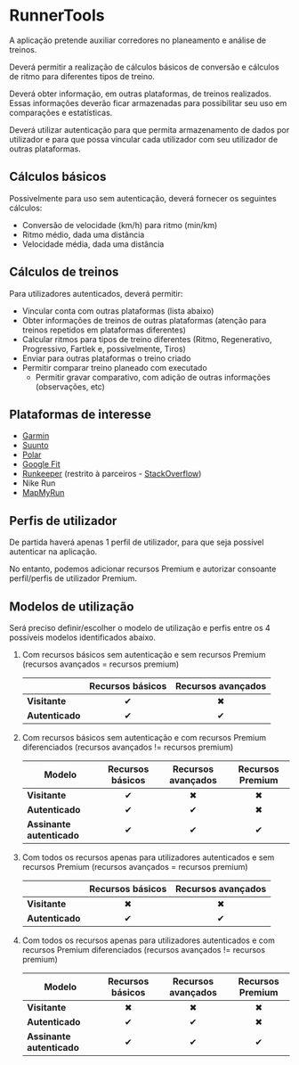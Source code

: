 # RunnerTools

A aplicação pretende auxiliar corredores no planeamento e análise de treinos.

Deverá permitir a realização de cálculos básicos de conversão e cálculos de ritmo para diferentes tipos de treino.

Deverá obter informação, em outras plataformas, de treinos realizados. Essas informações deverão ficar armazenadas para possibilitar seu uso em comparações e estatísticas.

Deverá utilizar autenticação para que permita armazenamento de dados por utilizador e para que possa vincular cada utilizador com seu utilizador de outras plataformas.

## Cálculos básicos

Possivelmente para uso sem autenticação, deverá fornecer os seguintes cálculos:

- Conversão de velocidade (km/h) para ritmo (min/km)
- Ritmo médio, dada uma distância
- Velocidade média, dada uma distância

## Cálculos de treinos

Para utilizadores autenticados, deverá permitir:

- Vincular conta com outras plataformas (lista abaixo)
- Obter informações de treinos de outras plataformas (atenção para treinos repetidos em plataformas diferentes)
- Calcular ritmos para tipos de treino diferentes (Ritmo, Regenerativo, Progressivo, Fartlek e, possivelmente, Tiros)
- Enviar para outras plataformas o treino criado
- Permitir comparar treino planeado com executado
  - Permitir gravar comparativo, com adição de outras informações (observações, etc)

## Plataformas de interesse

- [Garmin](https://developer.garmin.com/fit/overview/)
- [Suunto](https://apizone.suunto.com/docs/services/)
- [Polar](https://www.polar.com/accesslink-api/#polar-accesslink-api)
- [Google Fit](https://developers.google.com/fit/rest?hl=pt-br)
- [Runkeeper](https://runkeeper.com/developer/healthgraph) (restrito à parceiros - [StackOverflow](https://stackoverflow.com/questions/62769836/runkeeper-health-graph-api-documentation))
- Nike Run
- [MapMyRun](https://developer.underarmour.com/docs/)

## Perfis de utilizador

De partida haverá apenas 1 perfil de utilizador, para que seja possível autenticar na aplicação.

No entanto, podemos adicionar recursos Premium e autorizar consoante perfil/perfis de utilizador Premium.

## Modelos de utilização

Será preciso definir/escolher o modelo de utilização e perfis entre os 4 possíveis modelos identificados abaixo.

1. Com recursos básicos sem autenticação e sem recursos Premium (recursos avançados = recursos premium)

   |                 | Recursos básicos | Recursos avançados |
   | --------------- | :--------------: | :----------------: |
   | **Visitante**   |     &#10004;     |      &#10006;      |
   | **Autenticado** |     &#10004;     |      &#10004;      |

2. Com recursos básicos sem autenticação e com recursos Premium diferenciados (recursos avançados != recursos premium)

   | Modelo                    | Recursos básicos | Recursos avançados | Recursos Premium |
   | ------------------------- | :--------------: | :----------------: | :--------------: |
   | **Visitante**             |     &#10004;     |      &#10006;      |     &#10006;     |
   | **Autenticado**           |     &#10004;     |      &#10004;      |     &#10006;     |
   | **Assinante autenticado** |     &#10004;     |      &#10004;      |     &#10004;     |

3. Com todos os recursos apenas para utilizadores autenticados e sem recursos Premium (recursos avançados = recursos premium)

   |                 | Recursos básicos | Recursos avançados |
   | --------------- | :--------------: | :----------------: |
   | **Visitante**   |     &#10006;     |      &#10006;      |
   | **Autenticado** |     &#10004;     |      &#10004;      |

4. Com todos os recursos apenas para utilizadores autenticados e com recursos Premium diferenciados (recursos avançados != recursos premium)

   | Modelo                    | Recursos básicos | Recursos avançados | Recursos Premium |
   | ------------------------- | :--------------: | :----------------: | :--------------: |
   | **Visitante**             |     &#10006;     |      &#10006;      |     &#10006;     |
   | **Autenticado**           |     &#10004;     |      &#10004;      |     &#10006;     |
   | **Assinante autenticado** |     &#10004;     |      &#10004;      |     &#10004;     |



